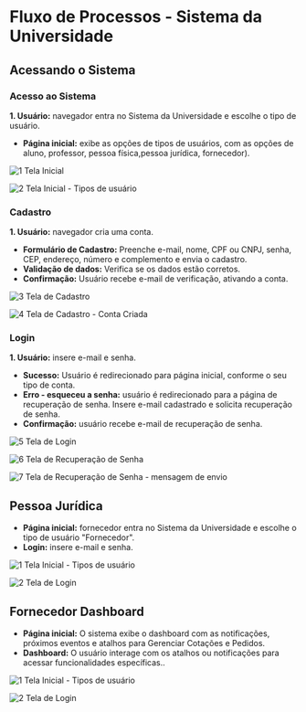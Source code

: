 # Fluxo de Processos - Sistema da Universidade

## Acessando o Sistema

### Acesso ao Sistema 
**1. Usuário:** navegador entra no Sistema da Universidade e escolhe o tipo de usuário.
* **Página inicial:** exibe as opções de tipos de usuários, com as opções de aluno, professor, pessoa física,pessoa jurídica, fornecedor). 

![1  Tela Inicial](https://github.com/user-attachments/assets/e874167b-95e6-4ae3-9d50-51dc6125a638)

![2  Tela Inicial - Tipos de usuário](https://github.com/user-attachments/assets/d4582aee-5310-40f9-b012-002dadce3444)

### Cadastro
**1. Usuário:** navegador cria uma conta.
* **Formulário de Cadastro:** Preenche e-mail, nome, CPF ou CNPJ, senha, CEP, endereço, número e complemento e envia o cadastro.
*  **Validação de dados:** Verifica se os dados estão corretos.
*  **Confirmação:** Usuário recebe e-mail de verificação, ativando a conta.
  
![3  Tela de Cadastro](https://github.com/user-attachments/assets/51b424fd-0c1f-4e4b-b460-ac4a65cf1f5c)

![4  Tela de Cadastro - Conta Criada](https://github.com/user-attachments/assets/f5461896-e469-46d9-8d88-fd35762d1bc4)

### Login
**1. Usuário:** insere e-mail e senha.  
* **Sucesso:** Usuário é redirecionado para página inicial, conforme o seu tipo de conta.
* **Erro - esqueceu a senha:** usuário é redirecionado para a página de recuperação de senha. Insere e-mail cadastrado e solicita recuperação de senha.
*  **Confirmação:** usuário recebe e-mail de recuperação de senha. 

![5  Tela de Login](https://github.com/user-attachments/assets/4ec54b14-020a-49fa-8b4f-9b382ae54c22)

![6  Tela de  Recuperação de Senha](https://github.com/user-attachments/assets/024b4172-8785-4847-a9d7-e985a250ddfb)

![7  Tela de  Recuperação de Senha - mensagem de envio](https://github.com/user-attachments/assets/04195f9d-0f25-4a6f-ba13-6b23d32ee06e)

## Pessoa Jurídica

* **Página inicial:** fornecedor entra no Sistema da Universidade e escolhe o tipo de usuário "Fornecedor".
* **Login:** insere e-mail e senha.

![1  Tela Inicial - Tipos de usuário](https://github.com/user-attachments/assets/d4582aee-5310-40f9-b012-002dadce3444)

![2  Tela de Login](https://github.com/user-attachments/assets/4ec54b14-020a-49fa-8b4f-9b382ae54c22)

## Fornecedor Dashboard

* **Página inicial:** O sistema exibe o dashboard com as notificações, próximos eventos e atalhos para Gerenciar Cotações e Pedidos.
* **Dashboard:** O usuário interage com os atalhos ou notificações para acessar funcionalidades específicas..

![1  Tela Inicial - Tipos de usuário](https://github.com/user-attachments/assets/d4582aee-5310-40f9-b012-002dadce3444)

![2  Tela de Login](https://github.com/user-attachments/assets/4ec54b14-020a-49fa-8b4f-9b382ae54c22)



